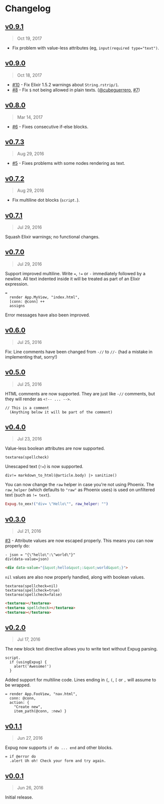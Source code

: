 # Changelog

## [v0.9.1]
> Oct 19, 2017

- Fix problem with value-less attributes (eg, `input(required type="text")`.

[v0.9.1]: https://github.com/rstacruz/expug/compare/v0.9.0...v0.9.1

## [v0.9.0]
> Oct 18, 2017

- [#10] - Fix Elixir 1.5.2 warnings about `String.rstrip/1`.
- [#8] - Fix `$` not being allowed in plain texts. ([@cubeguerrero], [#7])

[#10]: https://github.com/rstacruz/expug/issues/10
[#7]: https://github.com/rstacruz/expug/issues/7
[#8]: https://github.com/rstacruz/expug/issues/8
[@cubeguerrero]: https://github.com/cubeguerrero
[v0.9.0]: https://github.com/rstacruz/expug/compare/v0.8.0...v0.9.0

## [v0.8.0]
> Mar 14, 2017

- [#6] - Fixes consecutive if-else blocks.

[v0.8.0]: https://github.com/rstacruz/expug/compare/v0.7.3...v0.8.0

## [v0.7.3]
> Aug 29, 2016

- [#5] - Fixes problems with some nodes rendering as text.

[v0.7.3]: https://github.com/rstacruz/expug/compare/v0.7.2...v0.7.3

## [v0.7.2]
> Aug 29, 2016

- Fix multiline dot blocks (`script.`).

[v0.7.2]: https://github.com/rstacruz/expug/compare/v0.7.1...v0.7.2

## [v0.7.1]
> Jul 29, 2016

Squash Elixir warnings; no functional changes.

[v0.7.1]: https://github.com/rstacruz/expug/compare/v0.7.0...v0.7.1

## [v0.7.0]
> Jul 29, 2016

Support improved multiline. Write `=`, `!=` or `-` immediately followed by a newline. All text indented inside it will be treated as part of an Elixir expression.

```jade
=
  render App.MyView, "index.html",
  [conn: @conn] ++
  assigns
```

Error messages have also been improved.

[v0.7.0]: https://github.com/rstacruz/expug/compare/v0.6.0...v0.7.0

## [v0.6.0]
> Jul 25, 2016

Fix: Line comments have been changed from `-//` to `//-` (had a mistake in implementing that, sorry!)

[v0.6.0]: https://github.com/rstacruz/expug/compare/v0.5.0...v0.6.0

## [v0.5.0]
> Jul 25, 2016

HTML comments are now supported. They are just like `-//` comments, but they will render as `<!-- ... -->`.

```jade
// This is a comment
  (Anything below it will be part of the comment)
```

[v0.5.0]: https://github.com/rstacruz/expug/compare/v0.4.0...v0.5.0

## [v0.4.0]
> Jul 23, 2016

Value-less boolean attributes are now supported.

```jade
textarea(spellcheck)
```

Unescaped text (`!=`) is now supported.

```jade
div!= markdown_to_html(@article.body) |> sanitize()
```

You can now change the `raw` helper in case you're not using Phoenix. The `raw_helper` (which defaults to `"raw"` as Phoenix uses) is used on unfiltered text (such as `!= text`).

```ex
Expug.to_eex!("div= \"Hello\"", raw_helper: "")
```

[v0.4.0]: https://github.com/rstacruz/expug/compare/v0.3.0...v0.4.0

## [v0.3.0]
> Jul 21, 2016

[#3] - Attribute values are now escaped properly. This means you can now properly do:

```jade
- json = "{\"hello\":\"world\"}"
div(data-value=json)
```

```html
<div data-value="{&quot;hello&quot;:&quot;world&quot;}">
```

`nil` values are also now properly handled, along with boolean values.

```jade
textarea(spellcheck=nil)
textarea(spellcheck=true)
textarea(spellcheck=false)
```

```html
<textarea></textarea>
<textarea spellcheck></textarea>
<textarea></textarea>
```

[#3]: https://github.com/rstacruz/expug/issues/3
[v0.3.0]: https://github.com/rstacruz/expug/compare/v0.2.0...v0.3.0

## [v0.2.0]
> Jul 17, 2016

The new block text directive allows you to write text without Expug parsing.

```jade
script.
  if (usingExpug) {
    alert('Awesome!')
  }
```

Added support for multiline code. Lines ending in `{`, `(`, `[` or `,` will assume to be wrapped.

```jade
= render App.FooView, "nav.html",
  conn: @conn,
  action: {
    "Create new",
    item_path(@conn, :new) }
```

[v0.2.0]: https://github.com/rstacruz/expug/compare/v0.1.1...v0.2.0

## [v0.1.1]
> Jun 27, 2016

Expug now supports `if do ... end` and other blocks.

```jade
= if @error do
  .alert Uh oh! Check your form and try again.
```

[v0.1.1]: https://github.com/rstacruz/expug/compare/v0.0.1...v0.1.1

## [v0.0.1]
> Jun 26, 2016

Initial release.

[v0.0.1]: https://github.com/rstacruz/expug/tree/v0.0.1
[#5]: https://github.com/rstacruz/expug/issues/5
[#6]: https://github.com/rstacruz/expug/issues/6
